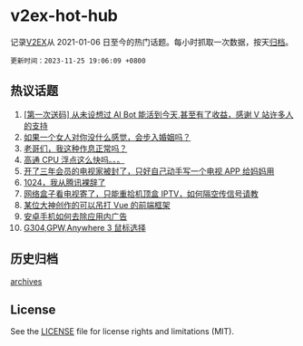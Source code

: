 # v2ex-hot-hub

 记录[V2EX](https://www.v2ex.com/)从 2021-01-06 日至今的热门话题。每小时抓取一次数据，按天[归档](archives)。

`更新时间：2023-11-25 19:06:09 +0800`

## 热议话题

1. [[第一次送码] 从未设想过 AI Bot 能活到今天,甚至有了收益，感谢 V 站许多人的支持](https://www.v2ex.com/t/995010)
1. [如果一个女人对你没什么感觉，会步入婚姻吗？](https://www.v2ex.com/t/995067)
1. [老哥们，我这种作息正常吗？](https://www.v2ex.com/t/995027)
1. [高通 CPU 浮点这么快吗。。。](https://www.v2ex.com/t/994966)
1. [开了三年会员的电视家被封了，只好自己动手写一个电视 APP 给妈妈用](https://www.v2ex.com/t/995009)
1. [1024，我从腾讯裸辞了](https://www.v2ex.com/t/995048)
1. [网络盒子看电视寄了，只能重拾机顶盒 IPTV，如何隔空传信号请教](https://www.v2ex.com/t/995079)
1. [某位大神创作的可以吊打 Vue 的前端框架](https://www.v2ex.com/t/994964)
1. [安卓手机如何去除应用内广告](https://www.v2ex.com/t/995035)
1. [G304,GPW,Anywhere 3 鼠标选择](https://www.v2ex.com/t/995116)

## 历史归档

[archives](archives)

## License

See the [LICENSE](LICENSE) file for license rights and limitations (MIT).
